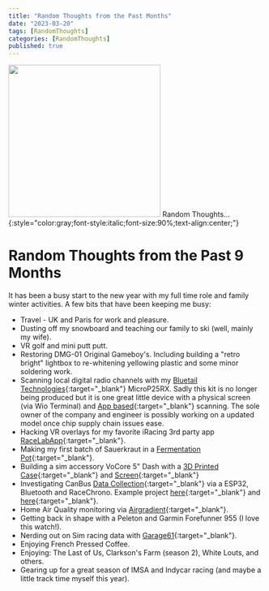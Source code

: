 ```yaml
---
title: "Random Thoughts from the Past Months"
date: "2023-03-20"
tags: [RandomThoughts]
categories: [RandomThoughts]
published: true
---
```

<img src="../images/thoughbubble.png" alt="" width="300    "/>
Random Thoughts...
{:style="color:gray;font-style:italic;font-size:90%;text-align:center;"}

# Random Thoughts from the Past 9 Months
It has been a busy start to the new year with my full time role and family winter activities.  A few bits that have been keeping me busy:
* Travel - UK and Paris for work and pleasure.
* Dusting off my snowboard and teaching our family to ski (well, mainly my wife).
* VR golf and mini putt putt.
* Restoring DMG-01 Original Gameboy's.  Including building a "retro bright" lightbox to re-whitening yellowing plastic and some minor soldering work.
* Scanning local digital radio channels with my [Bluetail Technologies](https://bluetailtechnologies.com/){:target="_blank"} MicroP25RX.  Sadly this kit is no longer being produced but it is one great little device with a physical screen (via Wio Terminal) and [App based](https://github.com/tvelliott/MicroP25RXMon){:target="_blank"} scanning.  The sole owner of the company and engineer is possibly working on a updated model once chip supply chain issues ease.
* Hacking VR overlays for my favorite iRacing 3rd party app [RaceLabApp](https://racelab.app/){:target="_blank"}.
* Making my first batch of Sauerkraut in a [Fermentation Pot](https://www.amazon.com/dp/B01I8HT5IY){:target="_blank"}.
* Building a sim accessory VoCore 5" Dash with a [3D Printed Case](https://www.thingiverse.com/thing:5429126){:target="_blank"} and [Screen](https://vocore.io/screen.html){:target="_blank"}
* Investigating CanBus [Data Collection](https://racechrono.com/forum/discussion/1746/my-first-build-can-bus-and-gps-through-bluetooth-le/p4){:target="_blank"} via a ESP32, Bluetooth and RaceChrono.  Example project [here](https://github.com/joeroback/racechrono-canbus){:target="_blank"} and [here](https://g80.bimmerpost.com/forums/showthread.php?t=1959139){:target="_blank"}.
* Home Air Quality monitoring via [Airgradient](https://www.airgradient.com/open-airgradient/kits/){:target="_blank"}.
* Getting back in shape with a Peleton and Garmin Forefunner 955 (I love this watch!).
* Nerding out on Sim racing data with [Garage61](https://garage61.net/){:target="_blank"}.
* Enjoying French Pressed Coffee.
* Enjoying:  The Last of Us, Clarkson's Farm (season 2), White Louts, and others.
* Gearing up for a great season of IMSA and Indycar racing (and maybe a little track time myself this year).